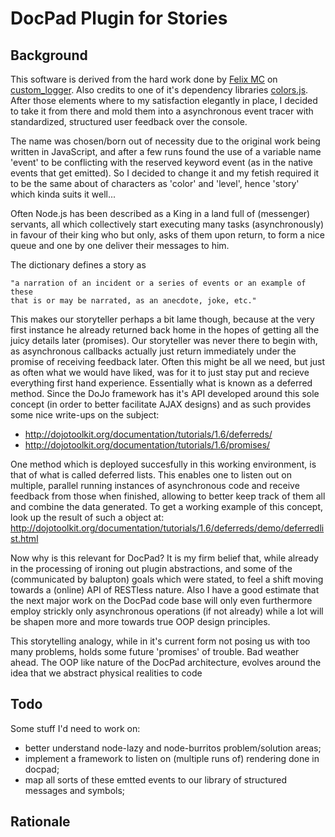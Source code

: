 DocPad Plugin for Stories
=========================

Background
----------

This software is derived from the hard work done by [Felix MC](https://github.com/felixmc)
on [custom_logger](https://github.com/felixmc/custom-logger). Also credits to one of it's
dependency libraries [colors.js](https://github.com/Marak/colors.js). After those elements
where to my satisfaction elegantly in place, I decided to take it from there and mold them
into a asynchronous event tracer with standardized, structured user feedback over the console.

The name was chosen/born out of necessity due to the original work being written in JavaScript,
and after a few runs found the use of a variable name 'event' to be conflicting with the reserved
keyword event (as in the native events that get emitted). So I decided to change
it and my fetish required it to be the same about of characters as 'color' and 'level', hence
'story' which kinda suits it well...

Often Node.js has been described as a King in a land full of (messenger) servants, all which
collectively start executing many tasks (asynchronously) in favour of their king who but only,
asks of them upon return, to form a nice queue and one by one deliver their messages to him.

The dictionary defines a story as

    "a narration of an incident or a series of events or an example of these
    that is or may be narrated, as an anecdote, joke, etc."

This makes our storyteller perhaps a bit lame though, because at the very first instance he already
returned back home in the hopes of getting all the juicy details later (promises). Our storyteller
was never there to begin with, as asynchronous callbacks actually just return immediately
under the promise of receiving feedback later. Often this might be all we need, but just as often
what we would have liked, was for it to just stay put and recieve everything first hand experience.
Essentially what is known as a deferred method. Since the DoJo framework has it's API developed around
this sole concept (in order to better facilitate AJAX designs) and as such provides some nice write-ups
on the subject:

- http://dojotoolkit.org/documentation/tutorials/1.6/deferreds/
- http://dojotoolkit.org/documentation/tutorials/1.6/promises/

One method which is deployed succesfully in this working environment, is that of what is called
deferred lists. This enables one to listen out on multiple, parallel running instances of asynchronous
code and receive feedback from those when finished, allowing to better keep track of them all and combine
the data generated. To get a working example of this concept, look up the result of such a object at:
http://dojotoolkit.org/documentation/tutorials/1.6/deferreds/demo/deferredlist.html

Now why is this relevant for DocPad? It is my firm belief that, while already in the processing of ironing out
plugin abstractions, and some of the (communicated by balupton) goals which were stated, to feel a shift moving
towards a (online) API of RESTless nature. Also I have a good estimate that the next major work on the DocPad code
base will only even furthermore employ strickly only asynchronous operations (if not already) while a lot will be
shapen more and more towards true OOP design principles.

This storytelling analogy, while in it's current form not posing us with too many problems, holds some future 'promises'
of trouble. Bad weather ahead. The OOP like nature of the DocPad architecture, evolves around the idea that we abstract
physical realities to code



Todo
----

Some stuff I'd need to work on:
+ better understand node-lazy and node-burritos problem/solution areas;
+ implement a framework to listen on (multiple runs of) rendering done in docpad;
+ map all sorts of these emtted events to our library of structured messages and symbols;



Rationale
---------
